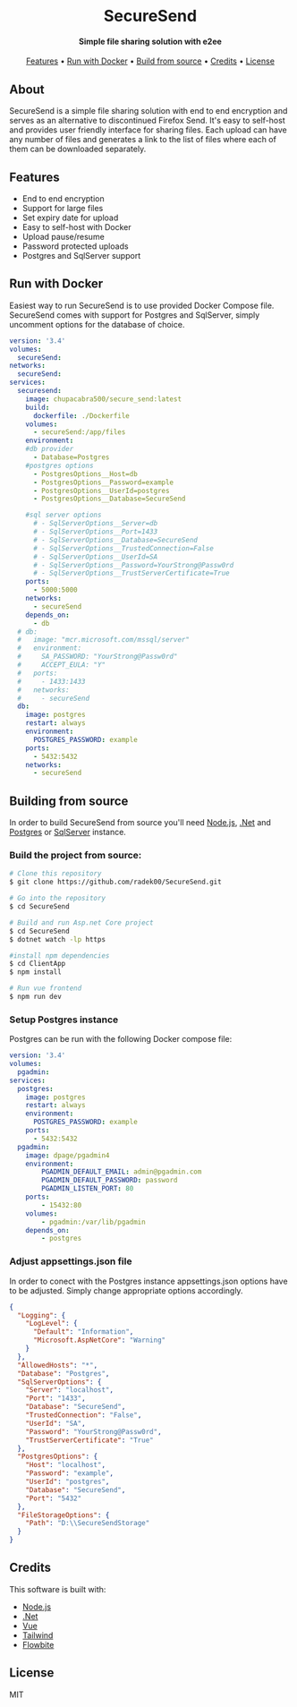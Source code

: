 
<h1 align="center">
  <br>
  <br>
  SecureSend
  <br>
</h1>

<h4 align="center">Simple file sharing solution with e2ee</h4>

<p align="center">
  <a href="#features">Features</a> •
  <a href="#run-with-docker">Run with Docker</a> •
  <a href="#building-from-source">Build from source</a> •
  <a href="#credits">Credits</a> •
  <a href="#license">License</a>
</p>

## About
SecureSend is a simple file sharing solution with end to end encryption and serves as an alternative to discontinued Firefox Send. It's easy to self-host and provides user friendly interface for sharing files. Each upload can have any number of files and generates a link to the list of files where each of them can be downloaded separately.

## Features

* End to end encryption
* Support for large files
* Set expiry date for upload
* Easy to self-host with Docker
* Upload pause/resume
* Password protected uploads
* Postgres and SqlServer support

## Run with Docker

Easiest way to run SecureSend is to use provided Docker Compose file. SecureSend comes with support for Postgres and SqlServer, simply uncomment options for the database of choice.

```yaml
version: '3.4'
volumes:
  secureSend:
networks:
  secureSend:
services:
  securesend:
    image: chupacabra500/secure_send:latest
    build:
      dockerfile: ./Dockerfile
    volumes:
      - secureSend:/app/files
    environment:
    #db provider
      - Database=Postgres
    #postgres options
      - PostgresOptions__Host=db
      - PostgresOptions__Password=example
      - PostgresOptions__UserId=postgres
      - PostgresOptions__Database=SecureSend

    #sql server options
      # - SqlServerOptions__Server=db
      # - SqlServerOptions__Port=1433
      # - SqlServerOptions__Database=SecureSend
      # - SqlServerOptions__TrustedConnection=False
      # - SqlServerOptions__UserId=SA
      # - SqlServerOptions__Password=YourStrong@Passw0rd
      # - SqlServerOptions__TrustServerCertificate=True
    ports:
      - 5000:5000
    networks:
      - secureSend
    depends_on:
      - db
  # db:
  #   image: "mcr.microsoft.com/mssql/server"
  #   environment:
  #     SA_PASSWORD: "YourStrong@Passw0rd"
  #     ACCEPT_EULA: "Y"
  #   ports:
  #     - 1433:1433
  #   networks:
  #     - secureSend
  db:
    image: postgres
    restart: always
    environment:
      POSTGRES_PASSWORD: example
    ports:
      - 5432:5432
    networks:
      - secureSend

```

## Building from source

In order to build SecureSend from source you'll need [Node.js](https://nodejs.org/en/download/), [.Net](https://dotnet.microsoft.com/en-us/) and [Postgres](https://www.postgresql.org/) or [SqlServer](https://www.microsoft.com/en-us/sql-server/sql-server-downloads) instance.

### Build the project from source:
```bash
# Clone this repository
$ git clone https://github.com/radek00/SecureSend.git

# Go into the repository
$ cd SecureSend

# Build and run Asp.net Core project
$ cd SecureSend
$ dotnet watch -lp https

#install npm dependencies
$ cd ClientApp
$ npm install

# Run vue frontend
$ npm run dev
```

### Setup Postgres instance
Postgres can be run with the following Docker compose file:
```yaml
version: '3.4'
volumes:
  pgadmin:
services:
  postgres:
    image: postgres
    restart: always
    environment:
      POSTGRES_PASSWORD: example
    ports:
      - 5432:5432
  pgadmin:
    image: dpage/pgadmin4
    environment:
        PGADMIN_DEFAULT_EMAIL: admin@pgadmin.com
        PGADMIN_DEFAULT_PASSWORD: password
        PGADMIN_LISTEN_PORT: 80
    ports:
        - 15432:80
    volumes:
        - pgadmin:/var/lib/pgadmin
    depends_on:
        - postgres
```

### Adjust appsettings.json file
In order to conect with the Postgres instance appsettings.json options have to be adjusted. Simply change appropriate options accordingly.

```json
{
  "Logging": {
    "LogLevel": {
      "Default": "Information",
      "Microsoft.AspNetCore": "Warning"
    }
  },
  "AllowedHosts": "*",
  "Database": "Postgres",
  "SqlServerOptions": {
    "Server": "localhost",
    "Port": "1433",
    "Database": "SecureSend",
    "TrustedConnection": "False",
    "UserId": "SA",
    "Password": "YourStrong@Passw0rd",
    "TrustServerCertificate": "True"
  },
  "PostgresOptions": {
    "Host": "localhost",
    "Password": "example",
    "UserId": "postgres",
    "Database": "SecureSend",
    "Port": "5432"
  },
  "FileStorageOptions": {
    "Path": "D:\\SecureSendStorage"
  }
}
```

## Credits

This software is built with:

- [Node.js](https://nodejs.org/)
- [.Net](https://dotnet.microsoft.com/)
- [Vue](vuejs.org/)
- [Tailwind](tailwindcss.com/)
- [Flowbite](https://flowbite.com/)

## License

MIT

